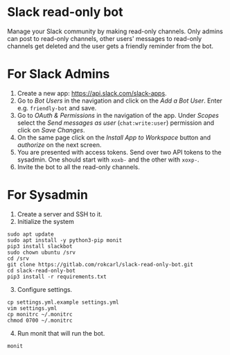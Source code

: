 # Slack read-only bot

Manage your Slack community by making read-only channels. Only admins can post to read-only channels, other users' messages to read-only channels get deleted and the user gets a friendly reminder from the bot.

# For Slack Admins

1. Create a new app: https://api.slack.com/slack-apps.
2. Go to _Bot Users_ in the navigation and click on the _Add a Bot User_. Enter e.g. `friendly-bot` and save.
3. Go to _OAuth & Permissions_ in the navigation of the app. Under _Scopes_ select the _Send messages as user_ (`chat:write:user`) permission and click on _Save Changes_.
4. On the same page click on the _Install App to Workspace_ button and _authorize_ on the next screen.
5. You are presented with access tokens. Send over two API tokens to the sysadmin. One should start with `xoxb-` and the other with `xoxp-`.
6. Invite the bot to all the read-only channels.

# For Sysadmin

1. Create a server and SSH to it.
2. Initialize the system
```
sudo apt update
sudo apt install -y python3-pip monit
pip3 install slackbot
sudo chown ubuntu /srv
cd /srv
git clone https://gitlab.com/rokcarl/slack-read-only-bot.git
cd slack-read-only-bot
pip3 install -r requirements.txt
```
3. Configure settings.
```
cp settings.yml.example settings.yml
vim settings.yml
cp monitrc ~/.monitrc
chmod 0700 ~/.monitrc
```
4. Run monit that will run the bot.
```
monit
```
